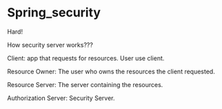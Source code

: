 # Spring_security

Hard!

How security server works???

Client: app that requests for resources. User use client. 

Resource Owner: The user who owns the resources the client requested. 

Resource Server: The server containing the resources.

Authorization Server: Security Server. 


